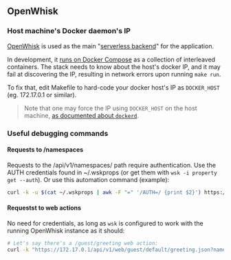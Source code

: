 ## OpenWhisk

### Host machine's Docker daemon's IP

[OpenWhisk](https://github.com/apache/incubator-openwhisk) is used as the main "[serverless backend](https://martinfowler.com/articles/serverless.html)" for the application.

In development, it [runs on Docker Compose](https://github.com/apache/incubator-openwhisk-devtools) as a collection of interleaved containers. The stack needs to know about the host's docker IP, and it may fail at discovering the IP, resulting in network errors upon running `make run`.

To fix that, edit Makefile to hard-code your docker host's IP as `DOCKER_HOST` (eg. 172.17.0.1 or similar).

> Note that one may force the IP using `DOCKER_HOST` on the host machine, [as documented about `dockerd`](https://docs.docker.com/engine/reference/commandline/dockerd/#examples).

### Useful debugging commands

#### Requests to /namespaces

Requests to the /api/v1/namespaces/ path require authentication. Use the AUTH credentials found in ~/.wskprops (or get them with `wsk -i property get --auth`). Or use this automation command (example):

``` sh
curl -k -u $(cat ~/.wskprops | awk -F "=" '/AUTH=/ {print $2}') https://172.17.0.1/api/v1/namespaces/guest/actions
```

#### Requestst to web actions

No need for credentials, as long as `wsk` is configured to work with the running OpenWhisk instance as it should:

``` sh
# Let's say there's a /guest/greeting web action:
curl -k "https://172.17.0.1/api/v1/web/guest/default/greeting.json?name=jd&place=the%20forest"
```